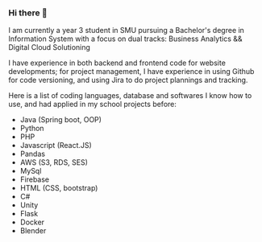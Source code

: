 ### Hi there 👋

<!--
**KlariceT/KlariceT** is a ✨ _special_ ✨ repository because its `README.md` (this file) appears on your GitHub profile.

Here are some ideas to get you started:

- 🔭 I’m currently working on ...
- 🌱 I’m currently learning ...
- 👯 I’m looking to collaborate on ...
- 🤔 I’m looking for help with ...
- 💬 Ask me about ...
- 📫 How to reach me: ...
- 😄 Pronouns: ...
- ⚡ Fun fact: ...
-->
I am currently a year 3 student in SMU pursuing a Bachelor's degree in Information System with a focus on dual tracks: Business Analytics && Digital Cloud Solutioning

I have experience in both backend and frontend code for website developments; for project management, I have experience in using Github for code versioning, and using Jira to do project plannings and tracking.

Here is a list of coding languages, database and softwares I know how to use, and had applied in my school projects before:
- Java (Spring boot, OOP)
- Python
- PHP
- Javascript (React.JS)
- Pandas
- AWS (S3, RDS, SES)
- MySql
- Firebase
- HTML (CSS, bootstrap)
- C#
- Unity
- Flask
- Docker
- Blender

